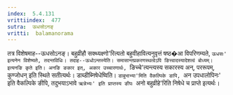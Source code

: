 ```yaml
---
index:  5.4.131
vrittiindex:  477
sutra:  ऊधसोऽनङ्
vritti:  balamanorama 
---
```


तत्र विशेषमाह--ऊधसोऽनङ्। बहुव्रीहौ सक्थ्यक्ष्णो'रित्यतो बहुवीहावित्यनुवृत्तं षष्ठ�आ विपरिणम्यते, `ऊधसः' इत्यनेन विशेष्यते, तदन्तविधिः। तदाह--ऊधोऽन्तस्येति। समासान्तप्रकरणस्थत्वेऽपि ङित्त्वादस्यादेशत्वं बोध्यम्। इत्यनङि कृते इति। अनङि ङकार इत्, अकार उच्चारणार्थः, `ङिच्चे'त्यन्त्यस्य सकारस्य अन्, पररूपम्, कुण्जोधन् इति स्थिते सतीत्यर्थः। डाब्डीब्निषेधेष्विति। `डाबुभाभ्या'मिति वैकल्पिके डापि, `अन उपधालोपिनः' इति वैकल्पिके ङीपि, तदुभयाऽभावे `ऋन्नेभ्यः' इति प्राप्तस्य ङीपः `अनो बहुव्रीहे'रिति निषेधे च प्राप्ते इत्यर्थः। 

